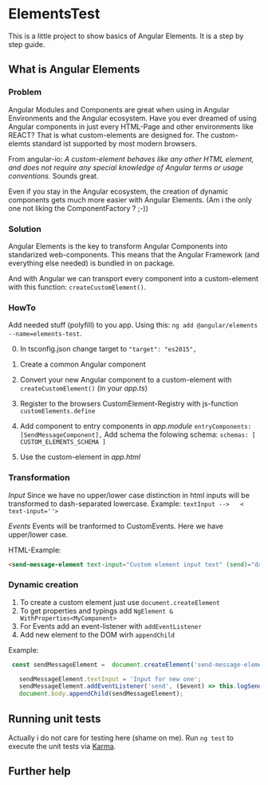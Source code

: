 # ElementsTest
This is a little project to show basics of Angular Elements.
It is a step by step guide.

## What is Angular Elements
### Problem
Angular Modules and Components are great when using in Angular Environments and the Angular ecosystem.
Have you ever dreamed of using Angular components in just every HTML-Page and other environments like
REACT?
That is what custom-elements are designed for.
The custom-elemts standard ist supported by most modern browsers.

From angular-io:
*A custom-element behaves like any other HTML element, and does not require any special knowledge of Angular terms or usage conventions.*
Sounds great.

Even if you stay in the Angular ecosystem, the creation of dynamic components gets much more easier with
Angular Elements. (Am i the only one not liking the ComponentFactory ? ;-))

### Solution
Angular Elements is the key to transform Angular Components into standarized web-components.
This means that the Angular Framework (and everything else needed) is bundled in on package.

And with Angular we can transport every component into a custom-element with this function:
`createCustomElement()`.

### HowTo
Add needed stuff (polyfill) to you app.
Using this:
`ng add @angular/elements --name=elements-test`.

0. In tsconfig.json change target to `"target": "es2015",`

1. Create a common Angular component
2. Convert your new Angular component to a custom-element with `createCustomElement()`  (in your *app.ts*)
3. Register to the browsers CustomElement-Registry with js-function `customElements.define`
4. Add component to entry components in *app.module*  `entryComponents: [SendMessageComponent],`
   Add schema the folowing schema: `schemas: [ CUSTOM_ELEMENTS_SCHEMA ]`
5. Use the custom-element in *app.html*

### Transformation
*Input*
Since we have no upper/lower case distinction in html inputs will be transformed
to dash-separated lowercase.
Example:
`textInput -->   <  text-input=''>`

*Events*
Events will be tranformed to CustomEvents. Here we have upper/lower case.

HTML-Example:
```html
<send-message-element text-input="Custom element input text" (send)="dataSend($event)"></send-message-element>
```

### Dynamic creation
1. To create a custom element just use `document.createElement`
2. To get properties and typings add `NgElement & WithProperties<MyComponent>`
3. For Events add an event-listener with `addEventListener`
4. Add new element to the DOM wirh `appendChild`

Example:
```javascript
 const sendMessageElement =  document.createElement('send-message-element') as NgElement & WithProperties<SendMessageComponent>;

   sendMessageElement.textInput = 'Input for new one';
   sendMessageElement.addEventListener('send', ($event) => this.logSend($event));
   document.body.appendChild(sendMessageElement);
```

## Running unit tests
Actually i do not care for testing here (shame on me).
Run `ng test` to execute the unit tests via [Karma](https://karma-runner.github.io).

## Further help


